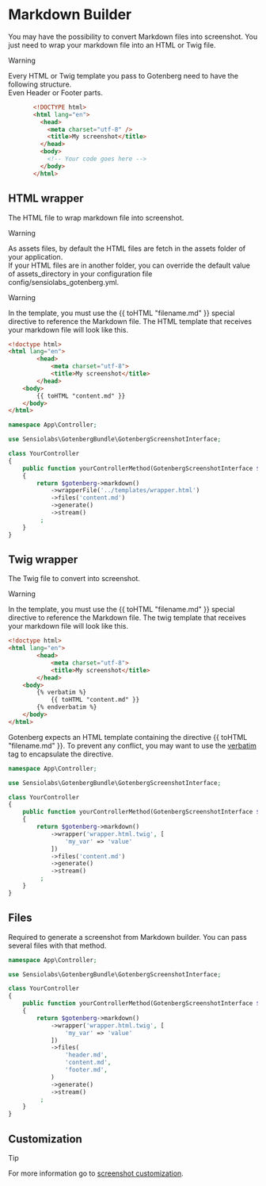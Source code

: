 # Markdown Builder

You may have the possibility to convert Markdown files into screenshot.
You just need to wrap your markdown file into an HTML or Twig file.

> [!WARNING]  
> Every HTML or Twig template you pass to Gotenberg need to have the following structure.  
> Even Header or Footer parts.
> ```html
>        <!DOCTYPE html>
>        <html lang="en">
>          <head>
>            <meta charset="utf-8" />
>            <title>My screenshot</title>
>          </head>
>          <body>
>            <!-- Your code goes here -->
>          </body>
>        </html>
> ```

## HTML wrapper

The HTML file to wrap markdown file into screenshot.

> [!WARNING]  
> As assets files, by default the HTML files are fetch in the assets folder of
> your application.  
> If your  HTML files are in another folder, you can override the default value
> of assets_directory in your configuration file config/sensiolabs_gotenberg.yml.


> [!WARNING]
> In the template, you must use the {{ toHTML "filename.md" }} special directive to reference the Markdown file.
> The HTML template that receives your markdown file will look like this.

```html
<!doctype html>
<html lang="en">
        <head>
            <meta charset="utf-8">
            <title>My screenshot</title>
        </head>
    <body>
        {{ toHTML "content.md" }}
    </body>
</html>
```

```php
namespace App\Controller;

use Sensiolabs\GotenbergBundle\GotenbergScreenshotInterface;

class YourController
{
    public function yourControllerMethod(GotenbergScreenshotInterface $gotenberg): Response
    {
        return $gotenberg->markdown()
            ->wrapperFile('../templates/wrapper.html')
            ->files('content.md')
            ->generate()
            ->stream()
         ;
    }
}
```

## Twig wrapper

The Twig file to convert into screenshot.

> [!WARNING]
> In the template, you must use the {{ toHTML "filename.md" }} special directive to reference the Markdown file. 
> The twig template that receives your markdown file will look like this.

```html
<!doctype html>
<html lang="en">
        <head>
            <meta charset="utf-8">
            <title>My screenshot</title>
        </head>
    <body>
        {% verbatim %}
            {{ toHTML "content.md" }}
        {% endverbatim %}
    </body>
</html>
```
Gotenberg expects an HTML template containing the directive {{ toHTML "filename.md" }}. 
To prevent any conflict, you may want to use the [verbatim](https://twig.symfony.com/doc/3.x/tags/verbatim.html) tag to encapsulate the directive.

```php
namespace App\Controller;

use Sensiolabs\GotenbergBundle\GotenbergScreenshotInterface;

class YourController
{
    public function yourControllerMethod(GotenbergScreenshotInterface $gotenberg): Response
    {
        return $gotenberg->markdown()
            ->wrapper('wrapper.html.twig', [
                'my_var' => 'value'
            ])
            ->files('content.md')
            ->generate()
            ->stream()
         ;
    }
}
```

## Files

Required to generate a screenshot from Markdown builder. You can pass several files with that method.

```php
namespace App\Controller;

use Sensiolabs\GotenbergBundle\GotenbergScreenshotInterface;

class YourController
{
    public function yourControllerMethod(GotenbergScreenshotInterface $gotenberg): Response
    {
        return $gotenberg->markdown()
            ->wrapper('wrapper.html.twig', [
                'my_var' => 'value'
            ])
            ->files(
                'header.md', 
                'content.md', 
                'footer.md',
            )
            ->generate()
            ->stream()
         ;
    }
}
```

## Customization

> [!TIP]
> For more information go to [screenshot customization](customization.md).
